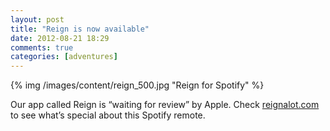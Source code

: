 ```yaml
---
layout: post
title: "Reign is now available"
date: 2012-08-21 18:29
comments: true
categories: [adventures]
---
```


<div class="thumbnail">
{% img /images/content/reign_500.jpg "Reign for Spotify" %}
</div>

Our app called Reign is “waiting for review” by Apple. Check [reignalot.com](http://reignalot.com) to see what’s special about this Spotify remote.
